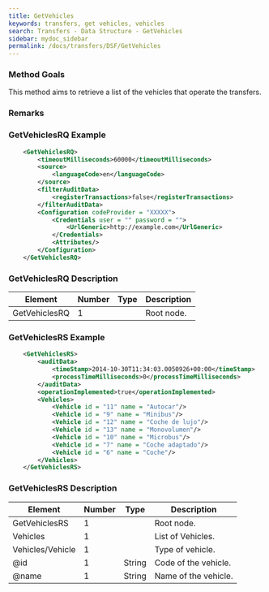```yaml
---
title: GetVehicles
keywords: transfers, get vehicles, vehicles
search: Transfers - Data Structure - GetVehicles
sidebar: mydoc_sidebar
permalink: /docs/transfers/DSF/GetVehicles
---
```




### Method Goals


This method aims to retrieve a list of the vehicles that operate the
transfers.



### Remarks




### GetVehiclesRQ Example


~~~xml
    <GetVehiclesRQ>
        <timeoutMilliseconds>60000</timeoutMilliseconds>
        <source>
            <languageCode>en</languageCode>
        </source>
        <filterAuditData>
            <registerTransactions>false</registerTransactions>
        </filterAuditData>
        <Configuration codeProvider = "XXXXX">
            <Credentials user = "" password = "">
                <UrlGeneric>http://example.com</UrlGeneric>
            </Credentials>
            <Attributes/>
        </Configuration>
    </GetVehiclesRQ>
~~~


### GetVehiclesRQ Description




| **Element**		| **Number**	| **Type**	| **Description**	|
| --------------------- | ------------- | ------------- | --------------------- |
| GetVehiclesRQ		| 1          	|		| Root node.		|



### GetVehiclesRS Example


~~~xml
    <GetVehiclesRS>
        <auditData>
            <timeStamp>2014-10-30T11:34:03.0050926+00:00</timeStamp>
            <processTimeMilliseconds>0</processTimeMilliseconds>
        </auditData>
        <operationImplemented>true</operationImplemented>
        <Vehicles>
            <Vehicle id = "11" name = "Autocar"/>
            <Vehicle id = "9" name = "Minibus"/>
            <Vehicle id = "12" name = "Coche de lujo"/>
            <Vehicle id = "13" name = "Monovolumen"/>
            <Vehicle id = "10" name = "Microbus"/>
            <Vehicle id = "7" name = "Coche adaptado"/>
            <Vehicle id = "6" name = "Coche"/>
        </Vehicles>
    </GetVehiclesRS>
~~~


### GetVehiclesRS Description




| **Element**			| **Number**	| **Type**	| **Description**			|
| ----------------------------- | ------------- | ------------- | ------------------------------------- |
| GetVehiclesRS			| 1          	|		| Root node.     			|
| Vehicles   			| 1          	|		| List of Vehicles.			|
| Vehicles/Vehicle		| 1          	|		| Type of vehicle.			|
| @id        			| 1    		| String	| Code of the vehicle. 			|
| @name      			| 1    		| String	| Name of the vehicle.			|

